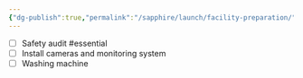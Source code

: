 ```yaml
---
{"dg-publish":true,"permalink":"/sapphire/launch/facility-preparation/"}
---
```


- [ ] Safety audit #essential
- [ ] Install cameras and monitoring system
- [ ] Washing machine